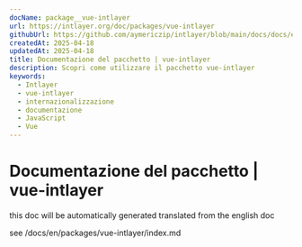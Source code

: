 ```yaml
---
docName: package__vue-intlayer
url: https://intlayer.org/doc/packages/vue-intlayer
githubUrl: https://github.com/aymericzip/intlayer/blob/main/docs/docs/en/packages/vue-intlayer/index.md
createdAt: 2025-04-18
updatedAt: 2025-04-18
title: Documentazione del pacchetto | vue-intlayer
description: Scopri come utilizzare il pacchetto vue-intlayer
keywords:
  - Intlayer
  - vue-intlayer
  - internazionalizzazione
  - documentazione
  - JavaScript
  - Vue
---
```


# Documentazione del pacchetto | vue-intlayer

this doc will be automatically generated translated from the english doc

see /docs/en/packages/vue-intlayer/index.md
